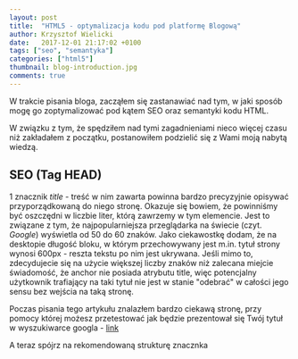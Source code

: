 ```yaml
---
layout: post
title:  "HTML5 - optymalizacja kodu pod platformę Blogową"
author: Krzysztof Wielicki
date:   2017-12-01 21:17:02 +0100
tags: ["seo", "semantyka"]
categories: ["html5"]
thumbnail: blog-introduction.jpg
comments: true
---
```


W trakcie pisania bloga, zacząłem się zastanawiać nad tym, w jaki sposób mogę go zoptymalizować pod
kątem SEO  oraz semantyki kodu HTML.

W związku z tym, że spędziłem nad tymi zagadnieniami nieco więcej czasu niż zakładałem z początku,
postanowiłem podzielić się z Wami moją nabytą wiedzą.

## SEO (Tag HEAD)
1 znacznik _title_ - treść w nim zawarta powinna bardzo precyzyjnie opisywać przyporządkowaną do niego stronę. Okazuje się bowiem, że powinniśmy być oszczędni w liczbie liter, którą zawrzemy w tym elemencie. Jest to związane z tym, że najpopularniejsza przeglądarka na świecie (czyt. _Google_) wyświetla od 50 do 60 znaków. Jako ciekawostkę dodam, że na desktopie długość bloku, w którym przechowywany jest m.in. tytuł strony wynosi 600px - reszta tekstu po nim jest ukrywana. Jeśli mimo to, zdecydujecie się na użycie większej liczby znaków niż zalecana miejcie świadomość, że anchor nie posiada atrybutu title, więc potencjalny użytkownik trafiający na taki tytuł nie jest w stanie "odebrać" w całości jego sensu bez wejścia na taką stronę.

Poczas pisania tego artykułu znalazłem bardzo ciekawą stronę, przy pomocy której możesz przetestować jak będzie prezentował się Twój tytuł w wyszukiwarce googla - <a href="https://moz.com/learn/seo/title-tag" target="blank" title="Sprawdź jak będzie prezentował się Twój title">link</a>

A teraz spójrz na rekomendowaną strukturę znacznka <title> przez Mozille.
<pre class="pre--secondary">
Primary Keyword - Secondary Keyword | Brand Name
<pre>

- pamiętaj, aby nie powielać treści w znaczniku title
- nie używaj takich treści jak "Strona główna" lub "Witaj na stronie głównej" - to jest zbyt oczywiste
